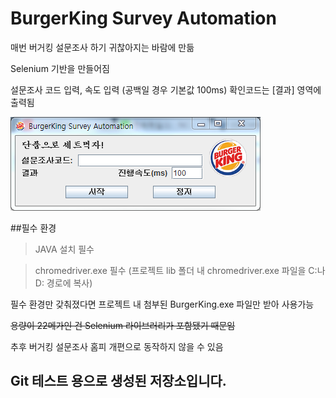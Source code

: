 # BurgerKing Survey Automation

매번 버거킹 설문조사 하기 귀찮아지는 바람에 만듦

Selenium 기반을 만들어짐


설문조사 코드 입력, 속도 입력 (공백일 경우 기본값 100ms)
확인코드는 [결과] 영역에 출력됨

![실행화면](https://github.com/YeonwooJeong/burgerking/blob/master/%EC%9D%B4%EB%AF%B8%EC%A7%80%202.png)

##필수 환경

>JAVA 설치 필수

>chromedriver.exe 필수 (프로젝트 lib 폴더 내 chromedriver.exe 파일을 C:나 D: 경로에 복사)
 


필수 환경만 갖춰졌다면 프로젝트 내 첨부된 BurgerKing.exe 파일만 받아 사용가능

~~용량이 22메가인 건 Selenium 라이브러리가 포함됐기 때문임~~



추후 버거킹 설문조사 홈피 개편으로 동작하지 않을 수 있음
 

## Git 테스트 용으로 생성된 저장소입니다.
